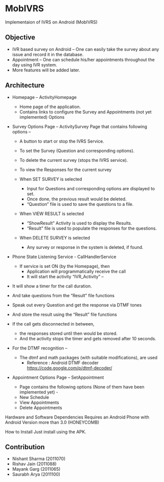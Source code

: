 # MobIVRS
Implementaion of IVRS on Android (MobIVRS)

## Objective 
* IVR based survey on Android – One can easily take the survey about any issue and record it in the database.
* Appointment – One can schedule his/her appointments throughout the day using IVR system.
* More features will be added later.

## Architecture
* Homepage – ActivityHomepage
  * Home page of the application.
  * Contains links to configure the Survey and Appointments (not yet implemented) Options
  
* Survey Options Page – ActivitySurvey
  Page that contains following options –
  * A button to start or stop the IVRS Service.
  * To set the Survey (Question and corresponding options).
  * To delete the current survey (stops the IVRS service).
  * To view the Responses for the current survey
  
  * When SET SURVEY is selected
    * Input for Questions and corresponding options are displayed to set.
    * Once done, the previous result would be deleted.
    * “Question” file is used to save the questions to a file.
    
  * When VIEW RESULT is selected
    * “ShowResult” Activity is used to display the Results.
    * “Result” file is used to populate the responses for the questions.
    
  * When DELETE SURVEY is selected
    * Any survey or response in the system is deleted, if found.

* Phone State Listening Service - CallHandlerService
  * If service is set ON (by the Homepage), then
    * Application will programmatically receive the call
    * It will start the activity “IVR_Activity” –

* It will show a timer for the call duration.

* And take questions from the “Result” file functions

* Speak out every Question and get the response via DTMF tones

* And store the result using the “Result” file functions

* If the call gets disconnected in between,
  * the responses stored until then would be stored.
  * And the activity stops the timer and gets removed after 10 seconds.

* For the DTMF recognition –
  * The dtmf and math packages (with suitable modifications), are used
    * Reference : Android DTMF decoder
    https://code.google.com/p/dtmf-decoder/

* Appointment Options Page – SetAppointment
  * Page contains the following options (None of them have been implemented yet) -
  * New Schedule
  * View Appointments
  * Delete Appointments

Hardware and Software Dependencies
Requires an Android Phone with Android Version more than 3.0 (HONEYCOMB)

How to Install
  Just install using the APK.

## Contribution
* Nishant Sharma (2011070)
* Rishav Jain (2011088)
* Mayank Garg (2011065)
* Saurabh Arya (2011100)
